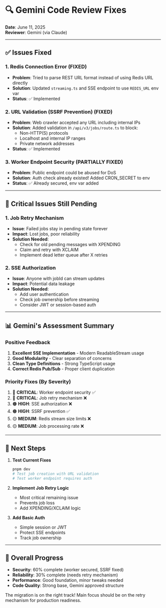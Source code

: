 # 🔍 Gemini Code Review Fixes

**Date**: June 11, 2025  
**Reviewer**: Gemini (via Claude)

---

## ✅ Issues Fixed

### 1. **Redis Connection Error** (FIXED)
- **Problem**: Tried to parse REST URL format instead of using Redis URL directly
- **Solution**: Updated `streaming.ts` and SSE endpoint to use `REDIS_URL` env var
- **Status**: ✅ Implemented

### 2. **URL Validation (SSRF Prevention)** (FIXED)
- **Problem**: Web crawler accepted any URL including internal IPs
- **Solution**: Added validation in `/api/v3/jobs/route.ts` to block:
  - Non-HTTP(S) protocols
  - Localhost and internal IP ranges
  - Private network addresses
- **Status**: ✅ Implemented

### 3. **Worker Endpoint Security** (PARTIALLY FIXED)
- **Problem**: Public endpoint could be abused for DoS
- **Solution**: Auth check already existed! Added CRON_SECRET to env
- **Status**: ✅ Already secured, env var added

---

## 🚧 Critical Issues Still Pending

### 1. **Job Retry Mechanism**
- **Issue**: Failed jobs stay in pending state forever
- **Impact**: Lost jobs, poor reliability
- **Solution Needed**: 
  - Check for old pending messages with XPENDING
  - Claim and retry with XCLAIM
  - Implement dead letter queue after X retries

### 2. **SSE Authorization**
- **Issue**: Anyone with jobId can stream updates
- **Impact**: Potential data leakage
- **Solution Needed**:
  - Add user authentication
  - Check job ownership before streaming
  - Consider JWT or session-based auth

---

## 📊 Gemini's Assessment Summary

### Positive Feedback
1. **Excellent SSE Implementation** - Modern ReadableStream usage
2. **Good Modularity** - Clear separation of concerns
3. **Clean Type Definitions** - Strong TypeScript usage
4. **Correct Redis Pub/Sub** - Proper client duplication

### Priority Fixes (By Severity)
1. 🔴 **CRITICAL**: Worker endpoint security ✅
2. 🔴 **CRITICAL**: Job retry mechanism ❌
3. 🟠 **HIGH**: SSE authorization ❌
4. 🟠 **HIGH**: SSRF prevention ✅
5. 🟡 **MEDIUM**: Redis stream size limits ❌
6. 🟡 **MEDIUM**: Job processing rate ❌

---

## 🎯 Next Steps

1. **Test Current Fixes**
   ```bash
   pnpm dev
   # Test job creation with URL validation
   # Test worker endpoint requires auth
   ```

2. **Implement Job Retry Logic**
   - Most critical remaining issue
   - Prevents job loss
   - Add XPENDING/XCLAIM logic

3. **Add Basic Auth**
   - Simple session or JWT
   - Protect SSE endpoints
   - Track job ownership

---

## 🚀 Overall Progress

- **Security**: 60% complete (worker secured, SSRF fixed)
- **Reliability**: 30% complete (needs retry mechanism)
- **Performance**: Good foundation, minor tweaks needed
- **Code Quality**: Strong base, Gemini approved structure

The migration is on the right track! Main focus should be on the retry mechanism for production readiness.